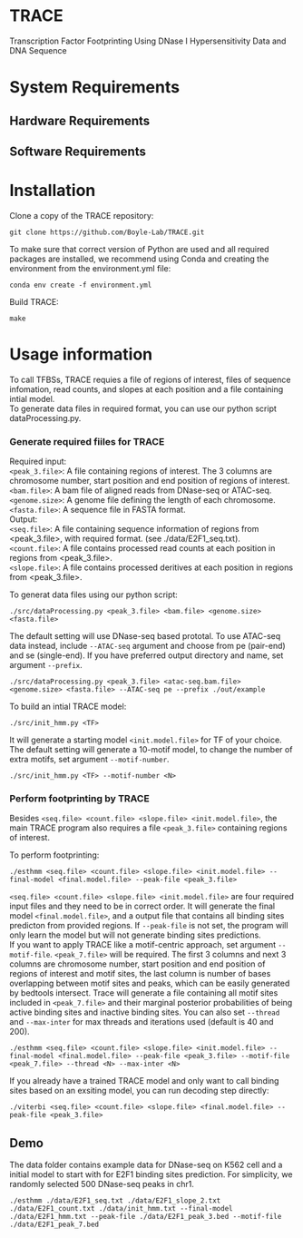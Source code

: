 # TRACE
Transcription Factor Footprinting Using DNase I Hypersensitivity Data and DNA Sequence

# System Requirements

## Hardware Requirements

## Software Requirements


# Installation
Clone a copy of the TRACE repository:  
  
```
git clone https://github.com/Boyle-Lab/TRACE.git
```
To make sure that correct version of Python are used and all required packages are installed, we recommend using Conda and creating the environment from the environment.yml file: 
 
```
conda env create -f environment.yml
```
Build TRACE: 
  
```
make
```
 
# Usage information
To call TFBSs, TRACE requies a file of regions of interest, files of sequence infomation, read counts, and slopes at each position and a file containing intial model.   
To generate data files in required format, you can use our python script dataProcessing.py.   
   
### Generate required fiiles for TRACE 
Required input:      
```<peak_3.file>```: A file containing regions of interest. The 3 columns are chromosome number, start position and end position of regions of interest.   
```<bam.file>```: A bam file of aligned reads from DNase-seq or ATAC-seq.   
```<genome.size>```: A genome file defining the length of each chromosome.   
```<fasta.file>```: A sequence file in FASTA format.    
Output:   
```<seq.file>```: A file containing sequence information of regions from <peak_3.file>, with required format. (see ./data/E2F1_seq.txt).   
```<count.file>```: A file contains processed read counts at each position in regions from <peak_3.file>.   
```<slope.file>```: A file contains processed deritives at each position in regions from <peak_3.file>.   
 
To generat data files using our python script: 
```
./src/dataProcessing.py <peak_3.file> <bam.file> <genome.size> <fasta.file> 
```
The default setting will use DNase-seq based prototal. To use ATAC-seq data instead, include ```--ATAC-seq``` argument and choose from pe (pair-end) and se (single-end). If you have preferred output directory and name, set argument ```--prefix```. 
 
```
./src/dataProcessing.py <peak_3.file> <atac-seq.bam.file> <genome.size> <fasta.file> --ATAC-seq pe --prefix ./out/example
```
 
To build an intial TRACE model: 
 
```
./src/init_hmm.py <TF>
```
It will generate a starting model ```<init.model.file>``` for TF of your choice.  The default setting will generate a 10-motif model, to change the number of extra motifs, set argument ```--motif-number```.   

```
./src/init_hmm.py <TF> --motif-number <N>
```
 
### Perform footprinting by TRACE
Besides  ```<seq.file> <count.file> <slope.file> <init.model.file>```,  the main TRACE program also requires a file ```<peak_3.file>``` containing regions of interest.   
 
To perform footprinting:  
 
```
./esthmm <seq.file> <count.file> <slope.file> <init.model.file> --final-model <final.model.file> --peak-file <peak_3.file> 
```
  
```<seq.file> <count.file> <slope.file> <init.model.file>``` are four required input files and they need to be in correct order. It will generate the final model ```<final.model.file>```, and a output file that contains all binding sites predicton from provided regions. If ```--peak-file``` is not set, the program will only learn the model but will not generate binding sites predictions.  
If you want to apply TRACE like a motif-centric approach, set argument ```--motif-file```.  ```<peak_7.file>``` will be required. The first 3 columns and next 3 columns are chromosome number, start position and end position of regions of interest and motif sites, the last column is number of bases overlapping between motif sites and peaks, which can be easily generated by bedtools intersect. Trace will generate a file containing all motif sites included in ```<peak_7.file>``` and their marginal posterior probabilities of being active binding sites and inactive binding sites.
You can also set ```--thread``` and  ```--max-inter``` for max threads and iterations used (default is 40 and 200).  
  
```
./esthmm <seq.file> <count.file> <slope.file> <init.model.file> --final-model <final.model.file> --peak-file <peak_3.file> --motif-file <peak_7.file> --thread <N> --max-inter <N>
```
 
If you already have a trained TRACE model and only want to call binding sites based on an exsiting model, you can run decoding step directly: 
 
```
./viterbi <seq.file> <count.file> <slope.file> <final.model.file> --peak-file <peak_3.file>
```
 
## Demo
The data folder contains example data for DNase-seq on K562 cell and a initial model to start with for E2F1 binding sites prediction. For simplicity, we randomly selected 500 DNase-seq peaks in chr1.  
 
```
./esthmm ./data/E2F1_seq.txt ./data/E2F1_slope_2.txt ./data/E2F1_count.txt ./data/init_hmm.txt --final-model ./data/E2F1_hmm.txt --peak-file ./data/E2F1_peak_3.bed --motif-file ./data/E2F1_peak_7.bed
```
